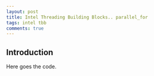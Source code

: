 ```yaml
---
layout: post
title: Intel Threading Building Blocks.. parallel_for
tags: intel tbb
comments: true
---
```


## Introduction ##
Here goes the code.
